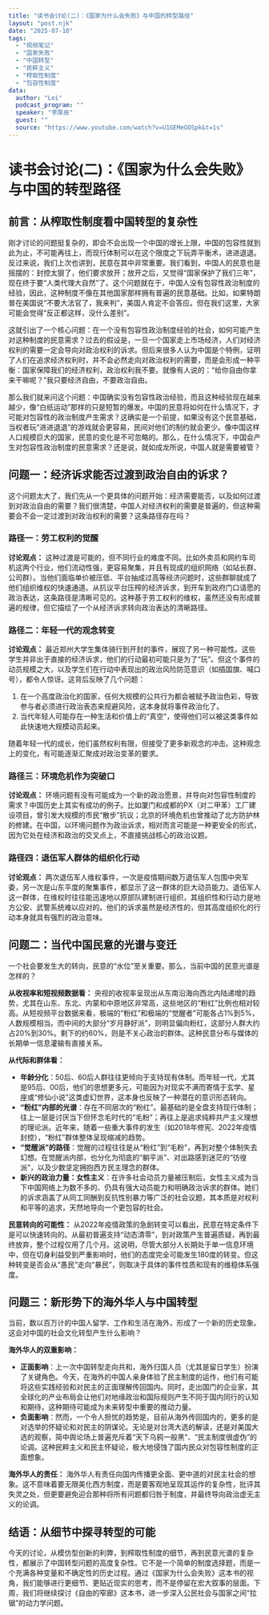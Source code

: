```yaml
---
title: "读书会讨论(二)：《国家为什么会失败》与中国的转型路径"
layout: "post.njk"  
date: "2025-07-10"
tags:
  - "视频笔记"
  - "国家失败"
  - "中国转型"
  - "民粹主义"
  - "榨取性制度"
  - "包容性制度"
data:
  author: "Lei"
  podcast_program: ""
  speaker: "李厚辰"
  guest: "" 
  source: "https://www.youtube.com/watch?v=U1GEMeGOSpk&t=1s"
---
```


# 读书会讨论(二)：《国家为什么会失败》与中国的转型路径

## 前言：从榨取性制度看中国转型的复杂性

刚才讨论的问题挺复杂的，即会不会出现一个中国的增长上限，中国的包容性就到此为止，不可能再往上，而现行体制可以在这个限度之下玩弄平衡术，进进退退。反过来说，我们上次也讲到，民意在其中非常重要。我们看到，中国人的民意也是摇摆的：封控太狠了，他们要求放开；放开之后，又觉得“国家保护了我们三年”，现在终于要“人类代理大自然”了。这个问题就在于，中国人没有包容性政治制度的经验，因此，这种制度不像在其他国家那样拥有普遍的民意基础。比如，如果特朗普在美国说“不要大法官了，我来判”，美国人肯定不会答应。但在我们这里，大家可能会觉得“反正都这样，没什么差别”。

这就引出了一个核心问题：在一个没有包容性政治制度经验的社会，如何可能产生对这种制度的民意需求？过去的假设是，一旦一个国家走上市场经济，人们对经济权利的需要一定会导向对政治权利的诉求。但后来很多人认为中国是个特例，证明了人们在追求经济权利时，并不会必然走向对政治权利的需要，而是会形成一种平衡：国家保障我们的经济权利，政治权利我不要。就像有人说的：“给你自由你拿来干嘛呢？”我只要经济自由，不要政治自由。

那么我们就来问这个问题：中国确实没有包容性政治经验，而且这种经验现在越来越少，像“白纸运动”那样的只是短暂的爆发。中国的民意将如何在什么情况下，才可能对包容性的政治制度产生需求？这确实是一个前提，如果没有这个民意基础，当权者玩“进进退退”的游戏就会更容易，民间对他们的制约就会更少。像中国这样人口规模巨大的国家，民意的变化是不可忽略的。那么，在什么情况下，中国会产生对包容性政治制度的民意需求？还是说，就如成龙所说，中国人就是需要被管？

## 问题一：经济诉求能否过渡到政治自由的诉求？

这个问题太大了，我们先从一个更具体的问题开始：经济需要能否，以及如何过渡到对政治自由的需要？我们很清楚，中国人对经济权利的需要是普遍的，但这种需要会不会一定过渡到对政治权利的需要？这条路径存在吗？

### 路径一：劳工权利的觉醒

**讨论观点：**
这种过渡是可能的，但不同行业的难度不同。比如外卖员和网约车司机这两个行业，他们流动性强，更容易聚集，并且有现成的组织网络（如站长群、公司群）。当他们面临单价被压低、平台抽成过高等经济问题时，这些群聊就成了他们组织维权的快速通道。从抗议平台压榨的经济诉求，到开车到政府门口请愿的政治表达，这条路径是清晰可见的。这种基于劳工权利的维权，虽然还没有形成普遍的规律，但它描绘了一个从经济诉求转向政治表达的清晰路径。

### 路径二：年轻一代的观念转变

**讨论观点：**
最近郑州大学生集体骑行到开封的事件，展现了另一种可能性。这些学生并非出于直接的经济诉求，他们的行动最初可能只是为了“玩”。但这个事件的动员规模之大，以及学生们在行动中表现出的政治风险防范意识（如插国旗、喊口号），都令人惊讶。这背后反映了几个问题：

1.  在一个高度政治化的国家，任何大规模的公共行为都会被赋予政治色彩，导致参与者必须进行政治表态来规避风险，这本身就将事件政治化了。
2.  当代年轻人可能存在一种生活和价值上的“真空”，使得他们可以被这类事件如此快速地大规模动员起来。

随着年轻一代的成长，他们虽然权利有限，但接受了更多新观念的冲击。这种观念上的变化，有可能逐渐汇聚成对政治变革的要求。

### 路径三：环境危机作为突破口

**讨论观点：**
环境问题有没有可能成为一个新的政治愿景，并导向对包容性制度的需求？中国历史上其实有成功的例子。比如厦门和成都的PX（对二甲苯）工厂建设项目，曾引发大规模的市民“散步”抗议；北京的环境危机也曾推动了北方防护林的修建。在中国，以环境问题作为政治诉求，相对而言可能是一种更安全的形式，因为它处在经济和政治的交叉点上，不直接挑战核心的政治议题。

### 路径四：退伍军人群体的组织化行动

**讨论观点：**
两次退伍军人维权事件，一次是疫情期间数万退伍军人包围中央军委，另一次是山东平度的聚集事件，都显示了这一群体的巨大动员能力。退伍军人这一群体，在维权时往往能迅速地以原部队建制进行组织，其组织性和行动力是地方公安、武警系统难以应对的。他们的诉求虽然是经济性的，但其高度组织化的行动本身就具有强烈的政治意味。

## 问题二：当代中国民意的光谱与变迁

一个社会要发生大的转向，民意的“水位”至关重要。那么，当前中国的民意光谱是怎样的？

**从收视率和短视频数据看：**
央视的收视率呈现出从东南沿海向西北内陆递增的趋势，尤其在山东、东北、内蒙和中原地区非常高，这些地区的“粉红”比例也相对较高。从短视频平台数据来看，极端的“粉红”和极端的“觉醒者”可能各占1%到5%，人数规模相当。而中间的大部分“岁月静好派”，则明显偏向粉红，这部分人群大约占20%到30%。剩下的约60%，则是不关心政治的群体。这种民意分布与媒体的长期单一信息灌输有直接关系。

**从代际和群体看：**

- **年龄分化**：50后、60后人群往往更倾向于支持现有体制。而年轻一代，尤其是95后、00后，他们的思想更多元，可能因为对现实不满而寄情于玄学、星座或“修仙小说”这类虚幻世界，这本身也反映了一种潜在的意识形态转向。
- **“粉红”内部的光谱**：存在不同层次的“粉红”。最基础的是全盘支持现行体制；往上一层是讨厌当下但怀念毛时代的“毛粉”；再往上是追求纯粹共产主义理想的理论派。近年来，随着一些重大事件的发生（如2018年修宪、2022年疫情封控），“粉红”群体整体呈现缩减的趋势。
- **“觉醒派”的路径**：觉醒的过程往往是从“粉红”到“毛粉”，再到对整个体制失去幻想。在觉醒派内部，也分化为彻底的“躺平派”、对出路感到迷茫的“彷徨派”，以及少数坚定拥抱西方民主理念的群体。
- **新兴的政治力量：女性主义**：在许多社会动员力量被压制后，女性主义成为当下中国网络上为数不多的、仍具有强大动员能力和明确政治诉求的群体。她们的诉求涵盖了从同工同酬到反抗性别暴力等广泛的社会议题，其本质是对权利和平等的追求，天然地导向一个更包容的社会。

**民意转向的可能性：**
从2022年疫情政策的急剧转变可以看出，民意在特定条件下是可以快速转向的。从最初普遍支持“动态清零”，到对政策产生普遍质疑，再到最终放弃，整个过程仅用了几个月。这说明，尽管大部分人长期处于单一信息环境中，但在切身利益受到严重影响时，他们的态度完全可能发生180度的转变。但这种转变是否会从“愚民”走向“暴民”，则取决于具体的事件性质和现有的维稳体系强度。

## 问题三：新形势下的海外华人与中国转型

当前，数以百万计的中国人留学、工作和生活在海外，形成了一个新的历史现象。这会对中国的社会文化转型产生什么影响？

**海外华人的双重影响：**

- **正面影响**：上一次中国转型走向共和，海外归国人员（尤其是留日学生）扮演了关键角色。今天，在海外的中国人亲身体验了民主制度的运作，他们有可能将这些实践经验和对民主的正面理解传回国内。同时，走出国门的企业家，其全球化的产业布局会让他们对地缘政治和国际规则产生不同于国内同行的认知和期待，这种期待可能成为未来转型中重要的推动力量。
- **负面影响**：然而，一个令人担忧的趋势是，目前从海外传回国内的，更多的是对选举的怀疑论和对民主的阴谋论。无论是对台湾大选的解读，还是对美国大选的观察，简中舆论场上普遍充斥着“天下乌鸦一般黑”、“民主制度很虚伪”的论调。这种民粹主义和民主怀疑论，极大地侵蚀了国内民众对包容性制度的正面想象。

**海外华人的责任：**
海外华人有责任向国内传播更全面、更中道的对民主社会的想象。这不意味着要无限美化西方制度，而是要客观地呈现其运作的复杂性，批评其失灵之处，但更要避免迎合那种将所有问题都归咎于制度，并最终导向政治虚无主义的论调。

## 结语：从细节中探寻转型的可能

今天的讨论，从模仿型创新的利弊，到榨取性制度的细节，再到民意光谱的复杂性，都展示了中国转型问题的高度复杂性。它不是一个简单的制度选择题，而是一个充满各种变量和不确定性的历史过程。通过《国家为什么会失败》这本书的视角，我们能够进行更细节、更贴近现实的思考，而不是停留在宏大叙事的层面。下周，我们将继续探讨《自由的窄廊》这本书，进一步深入公民社会与国家之间“拉锯”的动力学问题。
